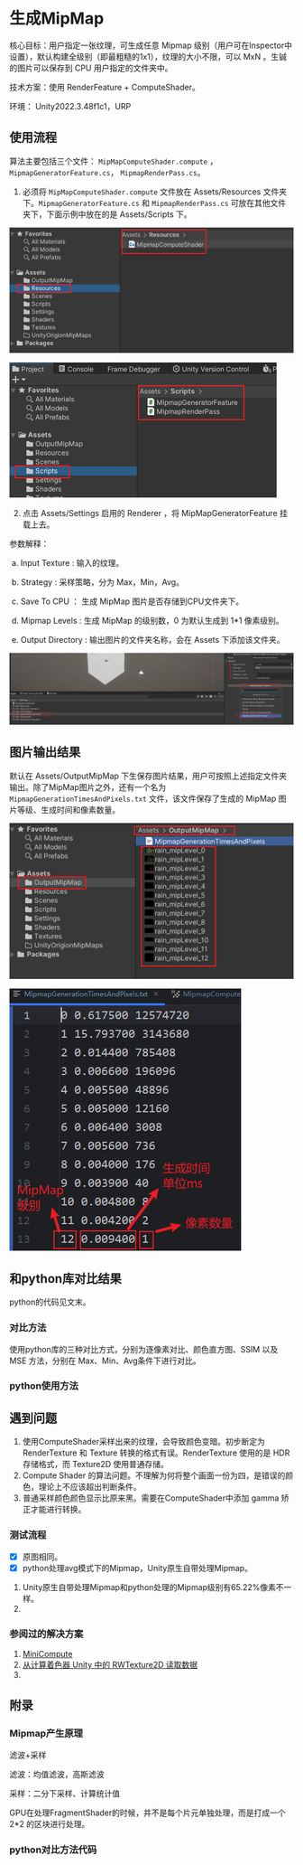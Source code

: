 # 生成MipMap

核心目标：用户指定一张纹理，可生成任意 Mipmap 级别（用户可在Inspector中设置），默认构建全级别（即最粗糙的1x1），纹理的大小不限，可以 MxN 。生铖的图片可以保存到 CPU 用户指定的文件夹中。

技术方案：使用 RenderFeature + ComputeShader。

环境： Unity2022.3.48f1c1，URP

## 使用流程

算法主要包括三个文件： `MipMapComputeShader.compute` ，`MipmapGeneratorFeature.cs`， `MipmapRenderPass.cs`。

1. 必须将 `MipMapComputeShader.compute` 文件放在 Assets/Resources 文件夹下。`MipmapGeneratorFeature.cs` 和  `MipmapRenderPass.cs` 可放在其他文件夹下，下面示例中放在的是 Assets/Scripts 下。

![](./attachments/MipMap_0.png)

![](./attachments/MipMap_1.png)

2. 点击 Assets/Settings 启用的 Renderer ，将 MipMapGeneratorFeature 挂载上去。

参数解释：

​	a. Input Texture : 输入的纹理。

​	b. Strategy : 采样策略，分为 Max，Min，Avg。

​	c. Save To CPU ： 生成 MipMap 图片是否存储到CPU文件夹下。

​	d. Mipmap Levels : 生成 MipMap 的级别数，0 为默认生成到 1*1 像素级别。

​	e. Output Directory : 输出图片的文件夹名称，会在 Assets 下添加该文件夹。

![](./attachments/MipMap_2.png)



## 图片输出结果

默认在 Assets/OutputMipMap 下生保存图片结果，用户可按照上述指定文件夹输出。除了MipMap图片之外，还有一个名为 `MipmapGenerationTimesAndPixels.txt` 文件，该文件保存了生成的 MipMap 图片等级、生成时间和像素数量。

![](./attachments/MipMap_3.png)

![](./attachments/MipMap_4.png)



## 和python库对比结果

python的代码见文末。

### 对比方法

使用python库的三种对比方式，分别为逐像素对比、颜色直方图、SSIM 以及 MSE 方法，分别在 Max、Min、Avg条件下进行对比。





### python使用方法





## 遇到问题

1. 使用ComputeShader采样出来的纹理，会导致颜色变暗。初步断定为 RenderTexture 和 Texture 转换的格式有误。RenderTexture 使用的是 HDR 存储格式，而 Texture2D 使用普通存储。
2. Compute Shader 的算法问题。不理解为何将整个画面一份为四，是错误的颜色，理论上不应该超出判断条件。
3. 普通采样颜色颜色显示比原来黑。需要在ComputeShader中添加 gamma 矫正才能进行转换。

### 测试流程

- [x] 原图相同。
- [x] python处理avg模式下的Mipmap，Unity原生自带处理Mipmap。

1. Unity原生自带处理Mipmap和python处理的Mipmap级别有65.22%像素不一样。
2. 

### 参阅过的解决方案

1. [MiniCompute](https://github.com/cinight/MinimalCompute)
2. [从计算着色器 Unity 中的 RWTexture2D 读取数据](https://stackoverflow.com/questions/72375421/reading-data-from-rwtexture2d-in-compute-shader-unity)
3. 

## 附录

### Mipmap产生原理

滤波+采样

滤波：均值滤波，高斯滤波

采样：二分下采样、计算统计值

GPU在处理FragmentShader的时候，并不是每个片元单独处理，而是打成一个 2*2 的区块进行处理。





### python对比方法代码
